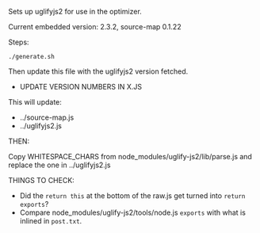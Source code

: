 Sets up uglifyjs2 for use in the optimizer.

Current embedded version: 2.3.2, source-map 0.1.22

Steps:

    ./generate.sh

Then update this file with the uglifyjs2 version fetched.

* UPDATE VERSION NUMBERS IN X.JS

This will update:

* ../source-map.js
* ../uglifyjs2.js

THEN:

Copy WHITESPACE_CHARS from node_modules/uglify-js2/lib/parse.js and replace the one in ../uglifyjs2.js

THINGS TO CHECK:

* Did the `return this` at the bottom of the raw.js get turned into
`return exports`?
* Compare node_modules/uglify-js2/tools/node.js `exports` with what is inlined
in `post.txt`.
